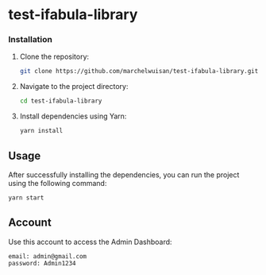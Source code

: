 # test-ifabula-library

### Installation

1. Clone the repository:

   ```bash
   git clone https://github.com/marchelwuisan/test-ifabula-library.git
   ```

2. Navigate to the project directory:

   ```bash
   cd test-ifabula-library
   ```

3. Install dependencies using Yarn:

   ```bash
   yarn install
   ```

## Usage

After successfully installing the dependencies, you can run the project using the following command:

```bash
yarn start
```

## Account

Use this account to access the Admin Dashboard:

```bash
email: admin@gmail.com
password: Admin1234
```
